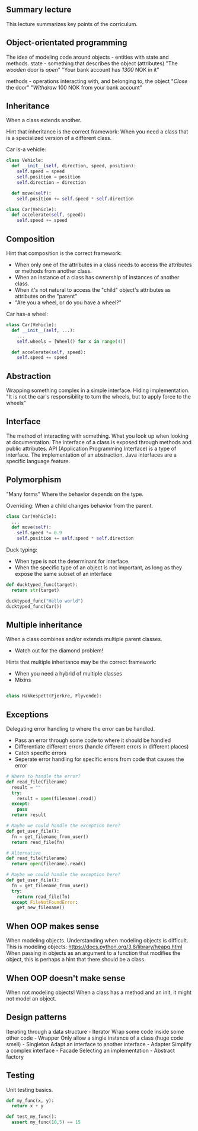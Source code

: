 Summary lecture
------------------

This lecture summarizes key points of the corriculum.

Object-orientated programming
-------------------------

The idea of modeling code around objects - entities with state and methods.
state - something that describes the object (attributes)
"The *wooden* door is *open*"
"Your bank account has *1300* NOK in it"

methods - operations interacting with, and belonging to, the object
"*Close* the door"
"*Withdraw* 100 NOK from your bank account"

Inheritance
----------------

When a class extends another.

Hint that inheritance is the correct framework:
When you need a class that is a specialized version of a different class.

Car is-a vehicle:

```python
class Vehicle:
  def __init__(self, direction, speed, position):
    self.speed = speed
    self.position = position
    self.direction = direction

  def move(self):
    self.position += self.speed * self.direction

class Car(Vehicle):
  def accelerate(self, speed):
    self.speed += speed
```

Composition
---------------

Hint that composition is the correct framework:
- When only one of the attributes in a class needs
to access the attributes or methods from another class.
- When an instance of a class has ownership of instances
of another class.
- When it's not natural to access the "child" object's attributes
as attributes on the "parent"
- "Are you a wheel, or do you have a wheel?"

Car has-a wheel:

```python
class Car(Vehicle):
  def __init__(self, ...):
    ...
    self.wheels = [Wheel() for x in range(4)]

  def accelerate(self, speed):
    self.speed += speed
```

Abstraction
-------------------

Wrapping something complex in a simple interface.
Hiding implementation.
"It is not the car's responsibility to turn the wheels,
but to apply force to the wheels"

Interface
-------------------

The method of interacting with something.
What you look up when looking at documentation.
The interface of a class is exposed through methods and public attributes.
API (Application Programming Interface) is a type of interface.
The implementation of an abstraction.
Java interfaces are a specific language feature.


Polymorphism
-------------------

"Many forms"
Where the behavior depends on the type.

Overriding:
When a child changes behavior from the parent.

```python
class Car(Vehicle):
  ...
  def move(self):
    self.speed *= 0.9
    self.position += self.speed * self.direction
```

Duck typing:
- When type is not the determinant for interface.
- When the specific type of an object is not important, as long
as they expose the same subset of an interface


```python
def ducktyped_func(target):
  return str(target)

ducktyped_func("Hello world")
ducktyped_func(Car())
```

Multiple inheritance
-------------------

When a class combines and/or extends multiple parent classes.
- Watch out for the diamond problem!

Hints that multiple inheritance may be the correct framework:
- When you need a hybrid of multiple classes
- Mixins

```python

class Hakkespett(Fjerkre, Flyvende):
```


Exceptions
-------------------

Delegating error handling to where the error can be handled.
- Pass an error through some code to where it should be handled
- Differentiate different errors (handle different errors in different places)
- Catch specific errors
- Seperate error handling for specific errors from code that causes the error

```python
# Where to handle the error?
def read_file(filename)
  result = ""
  try:
    result = open(filename).read()
  except:
    pass
  return result

# Maybe we could handle the exception here?
def get_user_file():
  fn = get_filename_from_user()
  return read_file(fn)
```

```python
# Alternative
def read_file(filename)
  return open(filename).read()

# Maybe we could handle the exception here?
def get_user_file():
  fn = get_filename_from_user()
  try:
    return read_file(fn)
  except FileNotFoundError:
    get_new_filename()
```


When OOP makes sense
-------------------

When modeling objects.
Understanding when modeling objects is difficult.
This is modeling objects: https://docs.python.org/3.8/library/heapq.html
When passing in objects as an argument to a function that modifies the
object, this is perhaps a hint that there should be a class.


When OOP doesn't make sense
-------------------

When not modeling objects!
When a class has a method and an init, it might not model an object.


Design patterns
-------------------

Iterating through a data structure - Iterator
Wrap some code inside some other code - Wrapper
Only allow a single instance of a class (huge code smell) - Singleton
Adapt an interface to another interface - Adapter
Simplify a complex interface - Facade
Selecting an implementation - Abstract factory


Testing
------------------

Unit testing basics.

```python
def my_func(x, y):
  return x + y

def test_my_func():
  assert my_func(10,5) == 15
```
